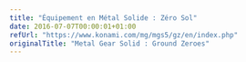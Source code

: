 ```yaml
---
title: "Équipement en Métal Solide : Zéro Sol"
date: 2016-07-07T00:00:01+01:00
refUrl: "https://www.konami.com/mg/mgs5/gz/en/index.php"
originalTitle: "Metal Gear Solid : Ground Zeroes"
---
```

